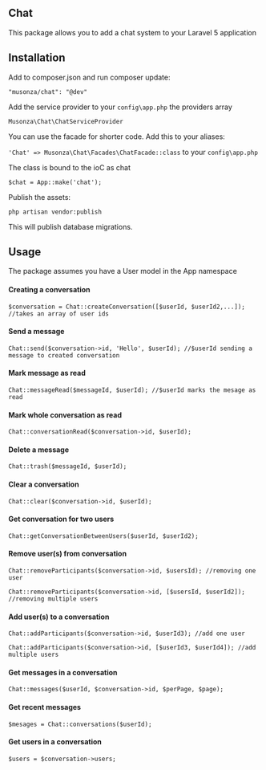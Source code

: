 ## Chat 

This package allows you to add a chat system to your Laravel 5 application

## Installation

Add to composer.json and run composer update:

`"musonza/chat": "@dev"`

Add the service provider to your `config\app.php` the providers array

`Musonza\Chat\ChatServiceProvider`

You can use the facade for shorter code. Add this to your aliases:

`'Chat' => Musonza\Chat\Facades\ChatFacade::class` to your `config\app.php`

The class is bound to the ioC as chat

`$chat = App::make('chat');`

Publish the assets:

`php artisan vendor:publish`

This will publish database migrations.

## Usage

The package assumes you have a User model in the App namespace

#### Creating a conversation
`$conversation = Chat::createConversation([$userId, $userId2,...]); //takes an array of user ids`

#### Send a message

`Chat::send($conversation->id, 'Hello', $userId); //$userId sending a message to created conversation`

#### Mark message as read

`Chat::messageRead($messageId, $userId); //$userId marks the mesage as read`

#### Mark whole conversation as read

`Chat::conversationRead($conversation->id, $userId);`	

#### Delete a message

`Chat::trash($messageId, $userId);`

#### Clear a conversation

`Chat::clear($conversation->id, $userId);`

#### Get conversation for two users

`Chat::getConversationBetweenUsers($userId, $userId2);`

#### Remove user(s) from conversation

`Chat::removeParticipants($conversation->id, $usersId); //removing one user`

`Chat::removeParticipants($conversation->id, [$usersId, $userId2]); //removing multiple users`

#### Add user(s) to a conversation

`Chat::addParticipants($conversation->id, $userId3); //add one user`

`Chat::addParticipants($conversation->id, [$userId3, $userId4]); //add multiple users`

#### Get messages in a conversation

`Chat::messages($userId, $conversation->id, $perPage, $page);`

#### Get recent messages 

`$mesages = Chat::conversations($userId);`

#### Get users in a conversation

`$users = $conversation->users;`




